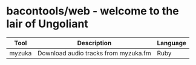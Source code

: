 bacontools/web - welcome to the lair of Ungoliant
=================================================

| Tool   | Description                          | Language |
|--------|--------------------------------------|----------|
| myzuka | Download audio tracks from myzuka.fm | Ruby     |
